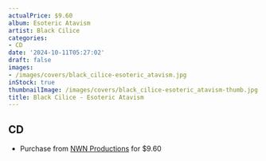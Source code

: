 ```yaml
---
actualPrice: $9.60
album: Esoteric Atavism
artist: Black Cilice
categories:
- CD
date: '2024-10-11T05:27:02'
draft: false
images:
- /images/covers/black_cilice-esoteric_atavism.jpg
inStock: true
thumbnailImage: /images/covers/black_cilice-esoteric_atavism-thumb.jpg
title: Black Cilice - Esoteric Atavism
---
```


## CD
* Purchase from [NWN Productions](http://shop.nwnprod.com/index.php?route=product/product&path=93&product_id=56628&sort=pd.name&order=ASC) for $9.60
